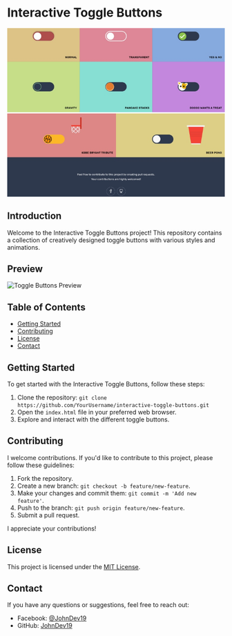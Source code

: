 # Interactive Toggle Buttons

![Toggle Buttons](IMG_20240115_193229.jpg)
![Toggle Buttons](IMG_20240115_193254.jpg)

## Introduction
Welcome to the Interactive Toggle Buttons project! This repository contains a collection of creatively designed toggle buttons with various styles and animations.

## Preview
![Toggle Buttons Preview](preview.gif)

## Table of Contents
- [Getting Started](#getting-started)
- [Contributing](#contributing)
- [License](#license)
- [Contact](#contact)

## Getting Started
To get started with the Interactive Toggle Buttons, follow these steps:

1. Clone the repository: `git clone https://github.com/YourUsername/interactive-toggle-buttons.git`
2. Open the `index.html` file in your preferred web browser.
3. Explore and interact with the different toggle buttons.

## Contributing
I welcome contributions. If you'd like to contribute to this project, please follow these guidelines:

1. Fork the repository.
2. Create a new branch: `git checkout -b feature/new-feature`.
3. Make your changes and commit them: `git commit -m 'Add new feature'`.
4. Push to the branch: `git push origin feature/new-feature`.
5. Submit a pull request.

I appreciate your contributions!

## License
This project is licensed under the [MIT License](LICENSE).

## Contact
If you have any questions or suggestions, feel free to reach out:
- Facebook: [@JohnDev19](https://www.facebook.com/IamJohnPoras.org)
- GitHub: [JohnDev19](https://github.com/JohnDev19)
